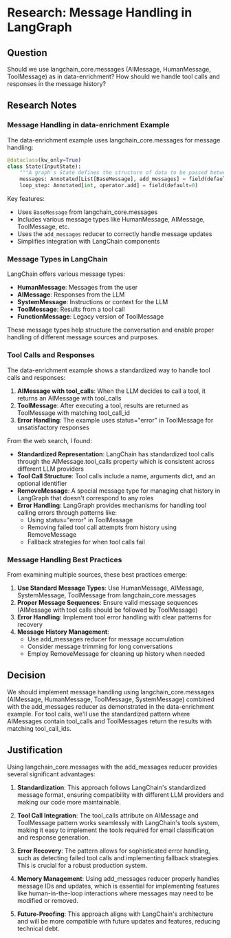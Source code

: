 # Research: Message Handling in LangGraph

## Question
Should we use langchain_core.messages (AIMessage, HumanMessage, ToolMessage) as in data-enrichment? How should we handle tool calls and responses in the message history?

## Research Notes

### Message Handling in data-enrichment Example
The data-enrichment example uses langchain_core.messages for message handling:

```python
@dataclass(kw_only=True)
class State(InputState):
    """A graph's State defines the structure of data to be passed between nodes"""
    messages: Annotated[List[BaseMessage], add_messages] = field(default_factory=list)
    loop_step: Annotated[int, operator.add] = field(default=0)
```

Key features:
- Uses `BaseMessage` from langchain_core.messages
- Includes various message types like HumanMessage, AIMessage, ToolMessage, etc.
- Uses the `add_messages` reducer to correctly handle message updates
- Simplifies integration with LangChain components

### Message Types in LangChain

LangChain offers various message types:
- **HumanMessage**: Messages from the user
- **AIMessage**: Responses from the LLM
- **SystemMessage**: Instructions or context for the LLM
- **ToolMessage**: Results from a tool call
- **FunctionMessage**: Legacy version of ToolMessage

These message types help structure the conversation and enable proper handling of different message sources and purposes.

### Tool Calls and Responses

The data-enrichment example shows a standardized way to handle tool calls and responses:

1. **AIMessage with tool_calls**: When the LLM decides to call a tool, it returns an AIMessage with tool_calls
2. **ToolMessage**: After executing a tool, results are returned as ToolMessage with matching tool_call_id 
3. **Error Handling**: The example uses status="error" in ToolMessage for unsatisfactory responses

From the web search, I found:

- **Standardized Representation**: LangChain has standardized tool calls through the AIMessage.tool_calls property which is consistent across different LLM providers
- **Tool Call Structure**: Tool calls include a name, arguments dict, and an optional identifier
- **RemoveMessage**: A special message type for managing chat history in LangGraph that doesn't correspond to any roles
- **Error Handling**: LangGraph provides mechanisms for handling tool calling errors through patterns like:
  - Using status="error" in ToolMessage
  - Removing failed tool call attempts from history using RemoveMessage
  - Fallback strategies for when tool calls fail

### Message Handling Best Practices

From examining multiple sources, these best practices emerge:

1. **Use Standard Message Types**: Use HumanMessage, AIMessage, SystemMessage, ToolMessage from langchain_core.messages
2. **Proper Message Sequences**: Ensure valid message sequences (AIMessage with tool calls should be followed by ToolMessage)
3. **Error Handling**: Implement tool error handling with clear patterns for recovery
4. **Message History Management**:
   - Use add_messages reducer for message accumulation
   - Consider message trimming for long conversations
   - Employ RemoveMessage for cleaning up history when needed

## Decision
We should implement message handling using langchain_core.messages (AIMessage, HumanMessage, ToolMessage, SystemMessage) combined with the add_messages reducer as demonstrated in the data-enrichment example. For tool calls, we'll use the standardized pattern where AIMessages contain tool_calls and ToolMessages return the results with matching tool_call_ids.

## Justification
Using langchain_core.messages with the add_messages reducer provides several significant advantages:

1. **Standardization**: This approach follows LangChain's standardized message format, ensuring compatibility with different LLM providers and making our code more maintainable.

2. **Tool Call Integration**: The tool_calls attribute on AIMessage and ToolMessage pattern works seamlessly with LangChain's tools system, making it easy to implement the tools required for email classification and response generation.

3. **Error Recovery**: The pattern allows for sophisticated error handling, such as detecting failed tool calls and implementing fallback strategies. This is crucial for a robust production system.

4. **Memory Management**: Using add_messages reducer properly handles message IDs and updates, which is essential for implementing features like human-in-the-loop interactions where messages may need to be modified or removed.

5. **Future-Proofing**: This approach aligns with LangChain's architecture and will be more compatible with future updates and features, reducing technical debt. 
